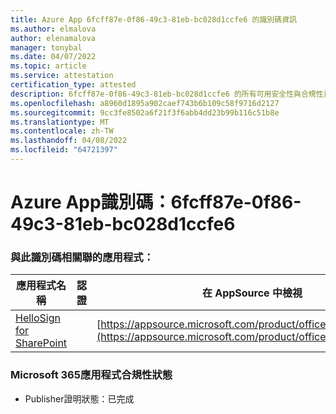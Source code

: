 ```yaml
---
title: Azure App 6fcff87e-0f86-49c3-81eb-bc028d1ccfe6 的識別碼資訊
ms.author: elmalova
author: elenamalova
manager: tonybal
ms.date: 04/07/2022
ms.topic: article
ms.service: attestation
certification_type: attested
description: 6fcff87e-0f86-49c3-81eb-bc028d1ccfe6 的所有可用安全性與合規性資訊。
ms.openlocfilehash: a8960d1895a902caef743b6b109c58f9716d2127
ms.sourcegitcommit: 9cc3fe8502a6f21f3f6abb4dd23b99b116c51b8e
ms.translationtype: MT
ms.contentlocale: zh-TW
ms.lasthandoff: 04/08/2022
ms.locfileid: "64721397"
---
```

# <a name="azure-app-id-6fcff87e-0f86-49c3-81eb-bc028d1ccfe6"></a>Azure App識別碼：6fcff87e-0f86-49c3-81eb-bc028d1ccfe6


### <a name="apps-associated-with-this-id"></a>與此識別碼相關聯的應用程式：
| **應用程式名稱** | **認證** | **在 AppSource 中檢視** |
|--------------|---------------|-----------------------|
| [HelloSign for SharePoint](../forward/WA200003245.md) |  | [https://appsource.microsoft.com/product/office/WA200003245](https://appsource.microsoft.com/product/office/WA200003245) |

### <a name="microsoft-365-app-compliance-status"></a>Microsoft 365應用程式合規性狀態
- Publisher證明狀態：已完成
